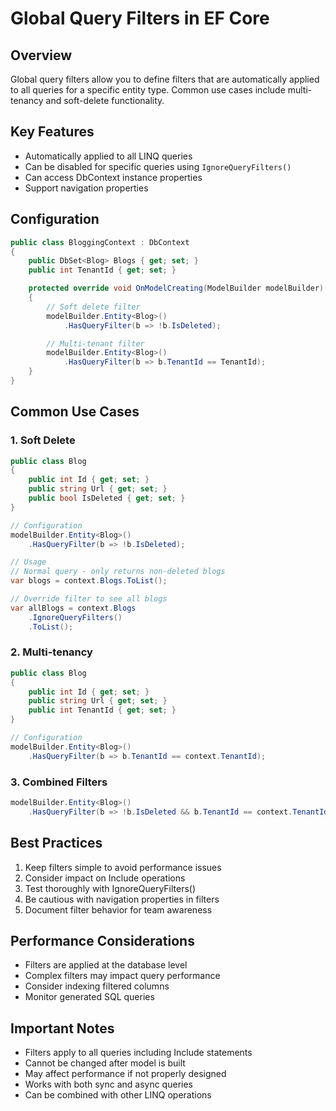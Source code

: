 # Global Query Filters in EF Core

## Overview

Global query filters allow you to define filters that are automatically applied to all queries for a specific entity type. Common use cases include multi-tenancy and soft-delete functionality.

## Key Features

- Automatically applied to all LINQ queries
- Can be disabled for specific queries using `IgnoreQueryFilters()`
- Can access DbContext instance properties
- Support navigation properties

## Configuration

```csharp
public class BloggingContext : DbContext
{
    public DbSet<Blog> Blogs { get; set; }
    public int TenantId { get; set; }

    protected override void OnModelCreating(ModelBuilder modelBuilder)
    {
        // Soft delete filter
        modelBuilder.Entity<Blog>()
            .HasQueryFilter(b => !b.IsDeleted);

        // Multi-tenant filter
        modelBuilder.Entity<Blog>()
            .HasQueryFilter(b => b.TenantId == TenantId);
    }
}
```

## Common Use Cases

### 1. Soft Delete

```csharp
public class Blog
{
    public int Id { get; set; }
    public string Url { get; set; }
    public bool IsDeleted { get; set; }
}

// Configuration
modelBuilder.Entity<Blog>()
    .HasQueryFilter(b => !b.IsDeleted);

// Usage
// Normal query - only returns non-deleted blogs
var blogs = context.Blogs.ToList();

// Override filter to see all blogs
var allBlogs = context.Blogs
    .IgnoreQueryFilters()
    .ToList();
```

### 2. Multi-tenancy

```csharp
public class Blog
{
    public int Id { get; set; }
    public string Url { get; set; }
    public int TenantId { get; set; }
}

// Configuration
modelBuilder.Entity<Blog>()
    .HasQueryFilter(b => b.TenantId == context.TenantId);
```

### 3. Combined Filters

```csharp
modelBuilder.Entity<Blog>()
    .HasQueryFilter(b => !b.IsDeleted && b.TenantId == context.TenantId);
```

## Best Practices

1. Keep filters simple to avoid performance issues
2. Consider impact on Include operations
3. Test thoroughly with IgnoreQueryFilters()
4. Be cautious with navigation properties in filters
5. Document filter behavior for team awareness

## Performance Considerations

- Filters are applied at the database level
- Complex filters may impact query performance
- Consider indexing filtered columns
- Monitor generated SQL queries

## Important Notes

- Filters apply to all queries including Include statements
- Cannot be changed after model is built
- May affect performance if not properly designed
- Works with both sync and async queries
- Can be combined with other LINQ operations
